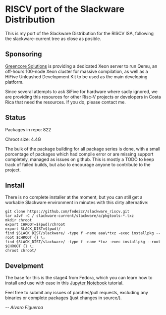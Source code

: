 # RISCV port of the Slackware Distribution

This is my port of the Slackware Distribution for the RISCV ISA, following the slackware-current tree as close as posible.

## Sponsoring

[Greencore Solutions](https://www.greencore.co.cr/) is providing a dedicated Xeon server to run Qemu, an off-hours 100-node Xeon cluster for massive compilation, as well as a HiFive Unleashed Development Kit to be used as the main developing platform.

Since several attempts to ask SiFive for hardware where sadly ignored, we are providing this resources for other Risc-V projects or developers in Costa Rica that need the resources. If you do, please contact me.

## Status

Packages in repo: 822

Chroot size: 4.4G

The bulk of the package building for all package series is done, with a small porcentage of packages which had compile error or are missing support completely, managed as issues on github. This is mostly a TODO to keep track of failed builds, but also to encourage anyone to contribute to the project.

## Install

There is no complete installer at the moment, but you can still get a workable Slackware environment in minutes with this dirty alternative:

```
git clone https://github.com/fede2cr/slackware_riscv.git
tar xJvf -C / slackware-current/slackware/a/pkgtools-*.txz
mkdir chroot
export CHROOT=$(pwd)/chroot
export SLACK_DIST=$(pwd)/
find $SLACK_DIST/slackware/ -type f -name aaa\*txz -exec installpkg --root $CHROOT {} \;
find $SLACK_DIST/slackware/ -type f -name *txz -exec installpkg --root $CHROOT {} \;
chroot chroot/
```

## Develpment

The base for this is the stage4 from Fedora, which you can learn how to install and use with ease in this [Jupyter Notebook](https://github.com/fede2cr/riscv_playground/blob/master/RISCV%20Qemu.ipynb) tutorial.

Feel free to submit any issues of parches/pull requests, excluding any binaries or complete packages (just changes in source/).

-- 
*Alvaro Figueroa*

